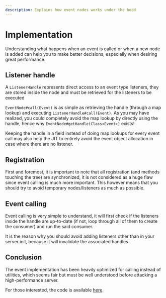 ```yaml
---
description: Explains how event nodes works under the hood
---
```


# Implementation

Understanding what happens when an event is called or when a new node is added can help you to make better decisions, especially when desiring great performance.

## Listener handle

A `ListenerHandle` represents direct access to an event type listeners, they are stored inside the node and must be retrieved for the listeners to be executed

`EventNode#call(Event)` is as simple as retrieving the handle (through a map lookup) and executing `ListenerHandle#call(Event)`. As you may have realized, you could completely avoid the map lookup by directly using the handle, hence why `EventNode#getHandle(Class<Event>)` exists!

Keeping the handle in a field instead of doing map lookups for every event call may also help the JIT to entirely avoid the event object allocation in case where there are no listener.

## Registration

First and foremost, it is important to note that all registration (and methods touching the tree) are synchronized, it is not considered as a huge flaw since event calling is much more important. This however means that you should try to avoid temporary nodes/listeners as much as possible.

## Event calling

Event calling is very simple to understand, it will first check if the listeners inside the handle are up-to-date (if not, loop through all of them to create the consumer) and run the said consumer.

It is the reason why you should avoid adding listeners other than in your server init, because it will invalidate the associated handles.

## Conclusion

The event implementation has been heavily optimized for calling instead of utilities, which seems fair but must be well understood before attacking a high-performance server.

For those interested, the code is available [here](https://github.com/Minestom/Minestom/blob/master/src/main/java/net/minestom/server/event/EventNodeImpl.java).
